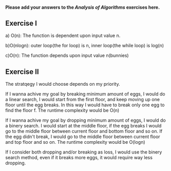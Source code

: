 #### Please add your answers to the ***Analysis of  Algorithms*** exercises here.

## Exercise I

a) O(n): The function is dependent upon input value n.


b)O(nlogn): outer loop(the for loop) is n, inner loop(the while loop) is log(n)


c)O(n): The function depends upon input value n(bunnies)

## Exercise II

The stratqegy I would choose depends on my priority.

If I wanna achive my goal by breaking minimum amount of eggs, I would do a linear search, I would start from the first floor, and keep moving up one floor until the egg breaks. In this way I would have to break only one egg to find the floor f. The runtime complexity would be O(n)

If I wanna achive my goal by dropping minimum amount of eggs, I would do a binery search. I would start at the middle floor, if the egg breaks I would go to the middle floor between current floor and bottom floor and so on. If the egg didn't break, I would go to the middle floor between current floor and top floor and so on. The runtime complexity would be O(logn)

If I consider both dropping and/or breaking as loss, I would use the binery search method, even if it breaks more eggs, it would require way less dropping.
